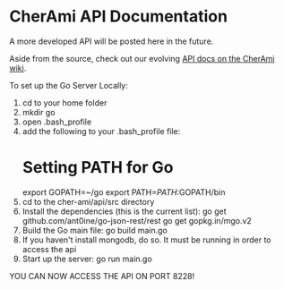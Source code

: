 # CherAmi API Documentation

A more developed API will be posted here in the future.

Aside from the source, check out our evolving [API docs on the CherAmi wiki](https://github.com/rtoal/cher-ami/wiki/API-Documentation).

To set up the Go Server Locally:
1. cd to your home folder
2. mkdir go
3. open .bash_profile
4. add the following to your .bash_profile file:
	# Setting PATH for Go
	export GOPATH=~/go
	export PATH=$PATH:$GOPATH/bin
5. cd to the cher-ami/api/src directory
6. Install the dependencies (this is the current list):
	go get github.com/ant0ine/go-json-rest/rest
	go get gopkg.in/mgo.v2
7. Build the Go main file:
	go build main.go
8. If you haven't install mongodb, do so. It must be running in order to access the api
9. Start up the server:
	go run main.go

YOU CAN NOW ACCESS THE API ON PORT 8228!